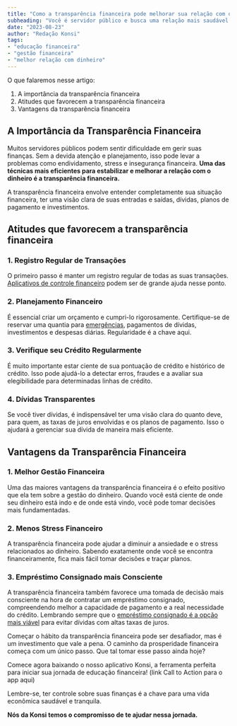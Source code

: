 ```yaml
---
title: "Como a transparência financeira pode melhorar sua relação com o dinheiro"
subheading: "Você é servidor público e busca uma relação mais saudável com suas finanças? A transparência financeira pode ser a resposta!"
date: "2023-08-23"
author: "Redação Konsi"
tags:
- "educação financeira"
- "gestão financeira"
- "melhor relação com dinheiro"
---
```


O que falaremos nesse artigo:
1. A importância da transparência financeira
2. Atitudes que favorecem a transparência financeira
3. Vantagens da transparência financeira

## A Importância da Transparência Financeira

Muitos servidores públicos podem sentir dificuldade em gerir suas finanças. Sem a devida atenção e planejamento, isso pode levar a problemas como endividamento, stress e insegurança financeira. **Uma das técnicas mais eficientes para estabilizar e melhorar a relação com o dinheiro é a transparência financeira.**

A transparência financeira envolve entender completamente sua situação financeira, ter uma visão clara de suas entradas e saídas, dívidas, planos de pagamento e investimentos.

## Atitudes que favorecem a transparência financeira

### 1. Registro Regular de Transações

O primeiro passo é manter um registro regular de todas as suas transações. [Aplicativos de controle financeiro](https://www.konsi.com.br/postagens/aplicativo-de-controle-financeiro-confira-otimas-opcoes) podem ser de grande ajuda nesse ponto.

### 2. Planejamento Financeiro

É essencial criar um orçamento e cumpri-lo rigorosamente. Certifique-se de reservar uma quantia para [emergências](https://www.konsi.com.br/postagens/a-importncia-da-reserva-de-emergncia-e-como-constru-la-com-inteligncia-financeira), pagamentos de dívidas, investimentos e despesas diárias. Regularidade é a chave aqui.

### 3. Verifique seu Crédito Regularmente

É muito importante estar ciente de sua pontuação de crédito e histórico de crédito. Isso pode ajudá-lo a detectar erros, fraudes e a avaliar sua elegibilidade para determinadas linhas de crédito.

### 4. Dívidas Transparentes

Se você tiver dívidas, é indispensável ter uma visão clara do quanto deve, para quem, as taxas de juros envolvidas e os planos de pagamento. Isso o ajudará a gerenciar sua dívida de maneira mais eficiente.

## Vantagens da Transparência Financeira

### 1. Melhor Gestão Financeira

Uma das maiores vantagens da transparência financeira é o efeito positivo que ela tem sobre a gestão do dinheiro. Quando você está ciente de onde seu dinheiro está indo e de onde está vindo, você pode tomar decisões mais fundamentadas.

### 2. Menos Stress Financeiro

A transparência financeira pode ajudar a diminuir a ansiedade e o stress relacionados ao dinheiro. Sabendo exatamente onde você se encontra financeiramente, fica mais fácil tomar decisões e traçar planos.

### 3. Empréstimo Consignado mais Consciente

A transparência financeira também favorece uma tomada de decisão mais consciente na hora de contratar um empréstimo consignado, compreendendo melhor a capacidade de pagamento e a real necessidade do crédito. Lembrando sempre que o [empréstimo consignado é a opção mais viável](https://www.konsi.com.br/postagens/por-que-o-crdito-consignado-a-melhor-escolha-para-servidores-pblicos) para evitar dívidas com altas taxas de juros.

Começar o hábito da transparência financeira pode ser desafiador, mas é um investimento que vale a pena. O caminho da prosperidade financeira começa com um único passo. Que tal tomar esse passo ainda hoje?

Comece agora baixando o nosso aplicativo Konsi, a ferramenta perfeita para iniciar sua jornada de educação financeira! (link Call to Action para o app aqui) 

Lembre-se, ter controle sobre suas finanças é a chave para uma vida econômica saudável e tranquila. 

**Nós da Konsi temos o compromisso de te ajudar nessa jornada.**
